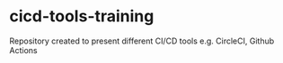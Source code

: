 # cicd-tools-training
Repository created to present different CI/CD tools e.g. CircleCI, Github Actions

